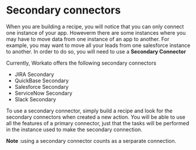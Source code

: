 # Secondary connectors
When you are building a recipe, you will notice that you can only connect one instance of your app. Howeverm there are some instances where you may have to move data from one instance of an app to another. For example, you may want to move all your leads from one salesforce instance to another. In order to do so, you will need to use a **Secondary Connector**

Currently, Workato offers the following secondary connectors
* JIRA Secondary
* QuickBase Secondary
* Salesforce Secondary
* ServiceNow Secondary
* Slack Secondary

To use a secondary connector, simply build a recipe and look for the secondary connectors when created a new action. You will be able to use all the features of a primary connector, just that the tasks will be performed in the instance used to make the secondary connection. 

**Note** :using a secondary connector counts as a serparate connection.  
